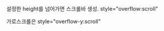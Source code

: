 <p>설정한 height를 넘어가면 스크롤바 생성.
style=&quot;overflow:scroll&quot;</p>
<p>가로스크롤은 
style=&quot;overflow-y:scroll&quot;</p>